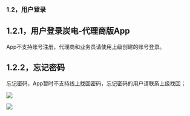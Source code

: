 ### 1.2，用户登录

## 1.2.1，用户登录炭电-代理商版App

App不支持账号注册，代理商和业务员请使用上级创建的账号登录。

## 1.2.2，忘记密码

忘记密码，App暂时不支持线上找回密码，忘记密码的用户请联系上级找回；

![](https://xhdianpub.oss-cn-shenzhen.aliyuncs.com/doc/app/2.png)

![](https://xhdianpub.oss-cn-shenzhen.aliyuncs.com/doc/app/3.png)